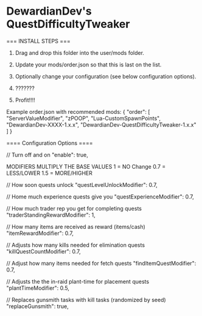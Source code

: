 # **DewardianDev's QuestDifficultyTweaker**

=== INSTALL STEPS ===

1. Drag and drop this folder into the user/mods folder.
2. Update your mods/order.json so that this is last on the list.
3. Optionally change your configuration (see below configuration options).

4. ???????

5. Profit!!!!

Example order.json with recommended mods:
{
"order": [
"ServerValueModifier",
"zPOOP",
"Lua-CustomSpawnPoints",
"DewardianDev-XXXX-1.x.x",
"DewardianDev-QuestDifficultyTweaker-1.x.x"
]
}

==== Configuration Options ====

   // Turn off and on
   "enable": true,

  MODIFIERS MULTIPLY THE BASE VALUES
  1 = NO Change
  0.7 = LESS/LOWER 
  1.5 = MORE/HIGHER

  // How soon quests unlock
  "questLevelUnlockModifier": 0.7,

  // Home much experience quests give you
  "questExperienceModifier": 0.7,

  // How much trader rep you get for completing quests
  "traderStandingRewardModifier": 1,

  // How many items are received as reward (items/cash)
  "itemRewardModifier": 0.7,

  // Adjusts how many kills needed for elimination quests
  "killQuestCountModifier": 0.7,

  // Adjust how many items needed for fetch quests
  "findItemQuestModifier": 0.7,

  // Adjusts the the in-raid plant-time for placement quests
  "plantTimeModifier": 0.5,

  // Replaces gunsmith tasks with kill tasks (randomized by seed)
  "replaceGunsmith": true,
